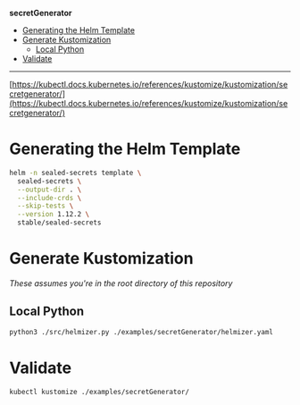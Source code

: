 **secretGenerator**

- [Generating the Helm Template](#generating-the-helm-template)
- [Generate Kustomization](#generate-kustomization)
  - [Local Python](#local-python)
- [Validate](#validate)

---

[https://kubectl.docs.kubernetes.io/references/kustomize/kustomization/secretgenerator/](https://kubectl.docs.kubernetes.io/references/kustomize/kustomization/secretgenerator/)

# Generating the Helm Template

```bash
helm -n sealed-secrets template \
  sealed-secrets \
  --output-dir . \
  --include-crds \
  --skip-tests \
  --version 1.12.2 \
  stable/sealed-secrets
```

# Generate Kustomization

_These assumes you're in the root directory of this repository_

## Local Python

```bash
python3 ./src/helmizer.py ./examples/secretGenerator/helmizer.yaml
```

# Validate

```bash
kubectl kustomize ./examples/secretGenerator/
```
